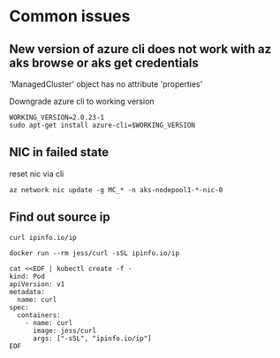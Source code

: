 # Common issues

## New version of azure cli does not work with az aks browse or aks get credentials

'ManagedCluster' object has no attribute 'properties'

Downgrade azure cli to working version

```
WORKING_VERSION=2.0.23-1
sudo apt-get install azure-cli=$WORKING_VERSION
```

## NIC in failed state
reset nic via cli
```
az network nic update -g MC_* -n aks-nodepool1-*-nic-0
```

## Find out source ip

```
curl ipinfo.io/ip
```

```
docker run --rm jess/curl -sSL ipinfo.io/ip
```

```
cat <<EOF | kubectl create -f -
kind: Pod
apiVersion: v1
metadata:
  name: curl
spec:
  containers:
    - name: curl
      image: jess/curl
      args: ["-sSL", "ipinfo.io/ip"]
EOF